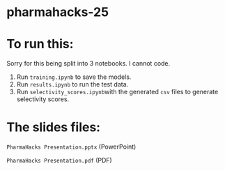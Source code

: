 # pharmahacks-25

# To run this:

Sorry for this being split into 3 notebooks. I cannot code.

1. Run `training.ipynb` to save the models.
2. Run `results.ipynb` to run the test data.
3. Run `selectivity_scores.ipynb`with the generated `csv` files to generate selectivity scores.

# The slides files:
`PharmaHacks Presentation.pptx` (PowerPoint)

`PharmaHacks Presentation.pdf` (PDF)

